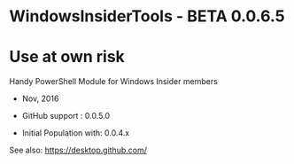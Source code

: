 # WindowsInsiderTools - BETA 0.0.6.5
# Use at own risk
Handy PowerShell Module for Windows Insider members

+ Nov, 2016

+ GitHub support         : 0.0.5.0
+ Initial Population with: 0.0.4.x

See also: https://desktop.github.com/
